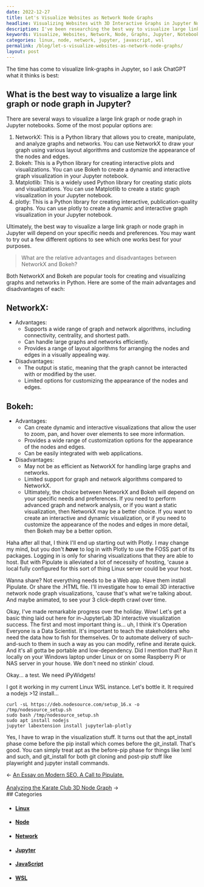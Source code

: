 ```yaml
---
date: 2022-12-27
title: Let's Visualize Websites as Network Node Graphs
headline: Visualizing Websites with 3D Interactive Graphs in Jupyter Notebooks
description: I've been researching the best way to visualize large link and node graphs in Jupyter notebooks, comparing the advantages and disadvantages of using NetworkX and Bokeh, and have decided to try out Plotly. Over the holiday I made progress and outlined a plan to create 3D interactive visualizations in JupyterLab. I'm also teaching stakeholders how to access data on their own by setting up an instance of Linux WSL, installing nodejs and jupyter.
keywords: Visualize, Websites, Network, Node, Graphs, Jupyter, Notebooks, NetworkX, Bokeh, Plotly, 3D, Interactive, Visualizations, JupyterLab, Linux, WSL, Nodejs, Labextension, Automating, Delivery, Portable, Low-Dependency, Apt_Install, Pip_Install, Git_Install
categories: linux, node, network, jupyter, javascript, wsl
permalink: /blog/let-s-visualize-websites-as-network-node-graphs/
layout: post
---
```



The time has come to visualize link-graphs in Jupyter, so I ask ChatGPT what it
thinks is best:

## What is the best way to visualize a large link graph or node graph in Jupyter?

There are several ways to visualize a large link graph or node graph in Jupyter notebooks. Some of the most popular options are:

1. NetworkX: This is a Python library that allows you to create, manipulate, and analyze graphs and networks. You can use NetworkX to draw your graph using various layout algorithms and customize the appearance of the nodes and edges.
1. Bokeh: This is a Python library for creating interactive plots and visualizations. You can use Bokeh to create a dynamic and interactive graph visualization in your Jupyter notebook.
1. Matplotlib: This is a widely used Python library for creating static plots and visualizations. You can use Matplotlib to create a static graph visualization in your Jupyter notebook.
1. plotly: This is a Python library for creating interactive, publication-quality graphs. You can use plotly to create a dynamic and interactive graph visualization in your Jupyter notebook.

Ultimately, the best way to visualize a large link graph or node graph in Jupyter will depend on your specific needs and preferences. You may want to try out a few different options to see which one works best for your purposes.

> What are the relative advantages and disadvantages between NetworkX and Bokeh?

Both NetworkX and Bokeh are popular tools for creating and visualizing graphs and networks in Python. Here are some of the main advantages and disadvantages of each:

## NetworkX:

- Advantages:
  - Supports a wide range of graph and network algorithms, including connectivity, centrality, and shortest path.
  - Can handle large graphs and networks efficiently.
  - Provides a range of layout algorithms for arranging the nodes and edges in a visually appealing way.
- Disadvantages:
  - The output is static, meaning that the graph cannot be interacted with or modified by the user.
  - Limited options for customizing the appearance of the nodes and edges.

## Bokeh:

- Advantages:
  - Can create dynamic and interactive visualizations that allow the user to zoom, pan, and hover over elements to see more information.
  - Provides a wide range of customization options for the appearance of the nodes and edges.
  - Can be easily integrated with web applications.
- Disadvantages:
  - May not be as efficient as NetworkX for handling large graphs and networks.
  - Limited support for graph and network algorithms compared to NetworkX.
  - Ultimately, the choice between NetworkX and Bokeh will depend on your specific needs and preferences. If you need to perform advanced graph and network analysis, or if you want a static visualization, then NetworkX may be a better choice. If you want to create an interactive and dynamic visualization, or if you need to customize the appearance of the nodes and edges in more detail, then Bokeh may be a better option.

Haha after all that, I think I'll end up starting out with Plotly. I may change
my mind, but you don't ***have*** to log in with Plotly to use the FOSS part of
its packages. Logging in is only for sharing visualizations that they are able
to host. But with Pipulate is alleviated a lot of necessity of hosting, 'cause
a local fully configured for this sort of thing Linux server could be your
host.

Wanna share? Not everything needs to be a Web app. Have them install Pipulate.
Or share the .HTML file. I'll investigate how to email 3D interactive network
node graph visualizations, 'cause that's what we're talking about. And maybe
animated, to see your 3 click-depth crawl over time.

Okay, I've made remarkable progress over the holiday. Wow! Let's get a basic
thing laid out here for in-JupyterLab 3D interactive visualization success. The
first and most important thing is... uh, I think it's Operation Everyone is a
Data Scientist. It's important to teach the stakeholders who need the data how
to fish for themselves. Or to automate delivery of such-and-such to them in
such a way as you can modify, refine and iterate quick. And it's all gotta be
portable and low-dependency. Did I mention that? Run it locally on your Windows
laptop under Linux or on some Raspberry Pi or NAS server in your house. We
don't need no stinkin' cloud.

Okay... a test. We need iPyWidgets!

I got it working in my current Linux WSL instance. Let's bottle it. It required
a nodejs >12 install...

    curl -sL https://deb.nodesource.com/setup_16.x -o /tmp/nodesource_setup.sh
    sudo bash /tmp/nodesource_setup.sh
    sudo apt install nodejs
    jupyter labextension install jupyterlab-plotly

Yes, I have to wrap in the visualization stuff. It turns out that the
apt_install phase come before the pip install which comes before the
git_install. That's good. You can simply treat apt as the before-pip phase for
things like lxml and such, and git_install for both git cloning and post-pip
stuff like playwright and jupyter install commands.


<div class="arrow-links"><div class="post-nav-prev"><span class="arrow">&larr;&nbsp;</span><a href="/blog/an-essay-on-modern-seo-a-call-to-pipulate/">An Essay on Modern SEO. A Call to Pipulate.</a></div> &nbsp; <div class="post-nav-next"><a href="/blog/analyzing-the-karate-club-3d-node-graph/">Analyzing the Karate Club 3D Node Graph</a><span class="arrow">&nbsp;&rarr;</span></div></div>
## Categories

<ul>
<li><h4><a href='/linux/'>Linux</a></h4></li>
<li><h4><a href='/node/'>Node</a></h4></li>
<li><h4><a href='/network/'>Network</a></h4></li>
<li><h4><a href='/jupyter/'>Jupyter</a></h4></li>
<li><h4><a href='/javascript/'>JavaScript</a></h4></li>
<li><h4><a href='/wsl/'>WSL</a></h4></li></ul>